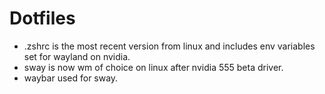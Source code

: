# Dotfiles

* .zshrc is the most recent version from linux and includes env variables set for wayland on nvidia.
* sway is now wm of choice on linux after nvidia 555 beta driver.
* waybar used for sway.
